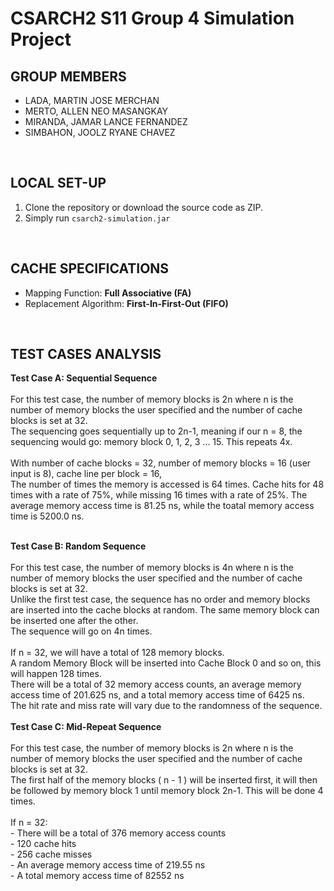 # CSARCH2 S11 Group 4 Simulation Project <br>

## GROUP MEMBERS <br>
- LADA, MARTIN JOSE MERCHAN
- MERTO, ALLEN NEO MASANGKAY
- MIRANDA, JAMAR LANCE FERNANDEZ
- SIMBAHON, JOOLZ RYANE CHAVEZ
<br>

## LOCAL SET-UP
1. Clone the repository or download the source code as ZIP.
2. Simply run `csarch2-simulation.jar`
<br>

## CACHE SPECIFICATIONS
- Mapping Function: <b>Full Associative (FA)</b>
- Replacement Algorithm: <b>First-In-First-Out (FIFO)</b>
<br>

## TEST CASES ANALYSIS
<b> Test Case A: Sequential Sequence </b> <br>
<br>
For this test case, the number of memory blocks is 2n where n is the number of memory blocks the user specified and the number of cache blocks is set at 32.
<br>
The sequencing goes sequentially up to 2n-1, meaning if our n = 8, the sequencing would go: memory block 0, 1, 2, 3 ... 15. This repeats 4x.
<br>
<br>
With number of cache blocks = 32, number of memory blocks = 16 (user input is 8), cache line per block = 16,
<br>
The number of times the memory is accessed is 64 times. Cache hits for 48 times with a rate of 75%, while missing 16 times with a rate of 25%.
The average memory access time is 81.25 ns, while the toatal memory access time is 5200.0 ns.
<br>

<br>
<b> Test Case B: Random Sequence </b>  <br>
<br>
  For this test case, the number of memory blocks is 4n where n is the number of memory blocks the user specified and the number of cache blocks is set at 32. <br>
  Unlike the first test case, the sequence has no order and memory blocks are inserted into the cache blocks at random. The same memory block can be inserted one after the other. <br>
  The sequence will go on 4n times. <br>
  <br>
  If n = 32, we will have a total of 128 memory blocks.
  <br>
  A random Memory Block will be inserted into Cache Block 0 and so on, this will happen 128 times.
   <br>
   There will be a total of 32 memory access counts, an average memory access time of 201.625 ns, and a total memory access time of 6425 ns. 
    <br>
    The hit rate and miss rate will vary due to the randomness of the sequence. 

<br>
<br>
<b> Test Case C: Mid-Repeat Sequence </b> <br>
<br>
For this test case, the number of memory blocks is 2n where n is the number of memory blocks the user specified and the number of cache blocks is set at 32. <br>
  The first half of the memory blocks ( n - 1 ) will be inserted first, it will then be followed by memory block 1 until memory block 2n-1. This will be done 4 times.
   <br>
  <br>
If n = 32:
<br>
- There will be a total of 376 memory access counts
<br>
- 120 cache hits
<br>
- 256 cache misses
<br>
- An average memory access time of 219.55 ns
<br>
- A total memory access time of 82552 ns
